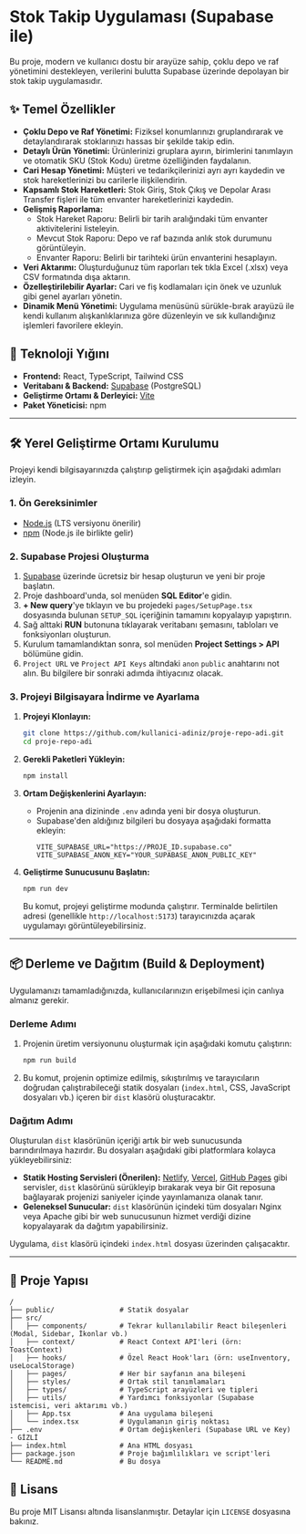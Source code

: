 
# Stok Takip Uygulaması (Supabase ile)

Bu proje, modern ve kullanıcı dostu bir arayüze sahip, çoklu depo ve raf yönetimini destekleyen, verilerini bulutta Supabase üzerinde depolayan bir stok takip uygulamasıdır.

 <!-- Projenizin bir ekran görüntüsünü buraya ekleyebilirsiniz -->

## ✨ Temel Özellikler

- **Çoklu Depo ve Raf Yönetimi:** Fiziksel konumlarınızı gruplandırarak ve detaylandırarak stoklarınızı hassas bir şekilde takip edin.
- **Detaylı Ürün Yönetimi:** Ürünlerinizi gruplara ayırın, birimlerini tanımlayın ve otomatik SKU (Stok Kodu) üretme özelliğinden faydalanın.
- **Cari Hesap Yönetimi:** Müşteri ve tedarikçilerinizi ayrı ayrı kaydedin ve stok hareketlerinizi bu carilerle ilişkilendirin.
- **Kapsamlı Stok Hareketleri:** Stok Giriş, Stok Çıkış ve Depolar Arası Transfer fişleri ile tüm envanter hareketlerinizi kaydedin.
- **Gelişmiş Raporlama:**
    - Stok Hareket Raporu: Belirli bir tarih aralığındaki tüm envanter aktivitelerini listeleyin.
    - Mevcut Stok Raporu: Depo ve raf bazında anlık stok durumunu görüntüleyin.
    - Envanter Raporu: Belirli bir tarihteki ürün envanterini hesaplayın.
- **Veri Aktarımı:** Oluşturduğunuz tüm raporları tek tıkla Excel (.xlsx) veya CSV formatında dışa aktarın.
- **Özelleştirilebilir Ayarlar:** Cari ve fiş kodlamaları için önek ve uzunluk gibi genel ayarları yönetin.
- **Dinamik Menü Yönetimi:** Uygulama menüsünü sürükle-bırak arayüzü ile kendi kullanım alışkanlıklarınıza göre düzenleyin ve sık kullandığınız işlemleri favorilere ekleyin.

## 🚀 Teknoloji Yığını

- **Frontend:** React, TypeScript, Tailwind CSS
- **Veritabanı & Backend:** [Supabase](https://supabase.com/) (PostgreSQL)
- **Geliştirme Ortamı & Derleyici:** [Vite](https://vitejs.dev/)
- **Paket Yöneticisi:** npm

---

## 🛠️ Yerel Geliştirme Ortamı Kurulumu

Projeyi kendi bilgisayarınızda çalıştırıp geliştirmek için aşağıdaki adımları izleyin.

### 1. Ön Gereksinimler

- [Node.js](https://nodejs.org/) (LTS versiyonu önerilir)
- [npm](https://www.npmjs.com/) (Node.js ile birlikte gelir)

### 2. Supabase Projesi Oluşturma

1.  [Supabase](https://supabase.com/) üzerinde ücretsiz bir hesap oluşturun ve yeni bir proje başlatın.
2.  Proje dashboard'unda, sol menüden **SQL Editor**'e gidin.
3.  **+ New query**'ye tıklayın ve bu projedeki `pages/SetupPage.tsx` dosyasında bulunan `SETUP_SQL` içeriğinin tamamını kopyalayıp yapıştırın.
4.  Sağ alttaki **RUN** butonuna tıklayarak veritabanı şemasını, tabloları ve fonksiyonları oluşturun.
5.  Kurulum tamamlandıktan sonra, sol menüden **Project Settings > API** bölümüne gidin.
6.  `Project URL` ve `Project API Keys` altındaki `anon` `public` anahtarını not alın. Bu bilgilere bir sonraki adımda ihtiyacınız olacak.

### 3. Projeyi Bilgisayara İndirme ve Ayarlama

1.  **Projeyi Klonlayın:**
    ```bash
    git clone https://github.com/kullanici-adiniz/proje-repo-adi.git
    cd proje-repo-adi
    ```

2.  **Gerekli Paketleri Yükleyin:**
    ```bash
    npm install
    ```

3.  **Ortam Değişkenlerini Ayarlayın:**
    - Projenin ana dizininde `.env` adında yeni bir dosya oluşturun.
    - Supabase'den aldığınız bilgileri bu dosyaya aşağıdaki formatta ekleyin:
      ```
      VITE_SUPABASE_URL="https://PROJE_ID.supabase.co"
      VITE_SUPABASE_ANON_KEY="YOUR_SUPABASE_ANON_PUBLIC_KEY"
      ```

4.  **Geliştirme Sunucusunu Başlatın:**
    ```bash
    npm run dev
    ```
    Bu komut, projeyi geliştirme modunda çalıştırır. Terminalde belirtilen adresi (genellikle `http://localhost:5173`) tarayıcınızda açarak uygulamayı görüntüleyebilirsiniz.

---

## 📦 Derleme ve Dağıtım (Build & Deployment)

Uygulamanızı tamamladığınızda, kullanıcılarınızın erişebilmesi için canlıya almanız gerekir.

### Derleme Adımı

1.  Projenin üretim versiyonunu oluşturmak için aşağıdaki komutu çalıştırın:
    ```bash
    npm run build
    ```
2.  Bu komut, projenin optimize edilmiş, sıkıştırılmış ve tarayıcıların doğrudan çalıştırabileceği statik dosyaları (`index.html`, CSS, JavaScript dosyaları vb.) içeren bir `dist` klasörü oluşturacaktır.

### Dağıtım Adımı

Oluşturulan `dist` klasörünün içeriği artık bir web sunucusunda barındırılmaya hazırdır. Bu dosyaları aşağıdaki gibi platformlara kolayca yükleyebilirsiniz:

-   **Statik Hosting Servisleri (Önerilen):** [Netlify](https://www.netlify.com/), [Vercel](https://vercel.com/), [GitHub Pages](https://pages.github.com/) gibi servisler, `dist` klasörünü sürükleyip bırakarak veya bir Git reposuna bağlayarak projenizi saniyeler içinde yayınlamanıza olanak tanır.
-   **Geleneksel Sunucular:** `dist` klasörünün içindeki tüm dosyaları Nginx veya Apache gibi bir web sunucusunun hizmet verdiği dizine kopyalayarak da dağıtım yapabilirsiniz.

Uygulama, `dist` klasörü içindeki `index.html` dosyası üzerinden çalışacaktır.

---

## 📂 Proje Yapısı

```
/
├── public/                # Statik dosyalar
├── src/
│   ├── components/        # Tekrar kullanılabilir React bileşenleri (Modal, Sidebar, İkonlar vb.)
│   ├── context/           # React Context API'leri (örn: ToastContext)
│   ├── hooks/             # Özel React Hook'ları (örn: useInventory, useLocalStorage)
│   ├── pages/             # Her bir sayfanın ana bileşeni
│   ├── styles/            # Ortak stil tanımlamaları
│   ├── types/             # TypeScript arayüzleri ve tipleri
│   ├── utils/             # Yardımcı fonksiyonlar (Supabase istemcisi, veri aktarımı vb.)
│   ├── App.tsx            # Ana uygulama bileşeni
│   └── index.tsx          # Uygulamanın giriş noktası
├── .env                   # Ortam değişkenleri (Supabase URL ve Key) - GİZLİ
├── index.html             # Ana HTML dosyası
├── package.json           # Proje bağımlılıkları ve script'leri
└── README.md              # Bu dosya
```

## 📄 Lisans

Bu proje MIT Lisansı altında lisanslanmıştır. Detaylar için `LICENSE` dosyasına bakınız.
